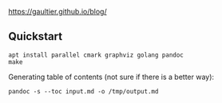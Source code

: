 https://gaultier.github.io/blog/


## Quickstart

```
apt install parallel cmark graphviz golang pandoc
make
```

Generating table of contents (not sure if there is a better way):

```
pandoc -s --toc input.md -o /tmp/output.md
```
